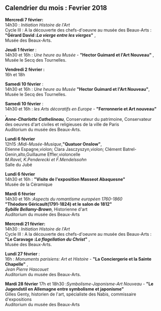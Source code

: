 ## Calendrier du mois : Fevrier 2018

**Mercredi 7 février:**  
14h30  : _Initiation Histoire de l'Art_   
 Cycle III : A la découverte des chefs-d'oeuvre au musée des Beaux-Arts :  
**"Gérard David :_La vierge entre les vierges_"** ,  
Musée des Beaux-Arts. 

**Jeudi 1 février** :  
14h30 et 16h : _Une heure au Musée_ - **"Hector Guimard et l'Art Nouveau"** ,  
Musée le Secq des Tournelles.  

**Vendredi 2 février :**  
16h et 18h

**Samedi 10 février** :  
14h30 et 16h : _Une heure au Musée_ **"Hector Guimard et l'Art Nouveau"**,  
Musée le Secq des Tournelles.  

**Samedi 10 février** :  
14h30 et 16h : _les Arts décoratifs en Europe_  -  **"Ferronnerie et Art nouveau"** ,  
_**Anne-Charlotte Cathelineau**_, Conservateur du patrimoine, Conservateur des oeuvres d'art civiles et religieuses de la ville de Paris  
Auditorium du musée des Beaux-Arts.   

**Lundi 6 février**  
12h15 :_Midi-Musée-Musique_,**"Quatuor Onslow"**,  
Etienne Espagne,violon; Clara Jasczyszyn,violon; Clément Batrel-Genin,alto,Guillaume Effler,violoncelle  
_M.Ravel, K.Penderecki et F.Mendelssohn_  
Salle du Jubé

**Lundi 6 février**  
14h30 et 16h : **"Visite de l'exposition Masseot Abaquesne"**  
Musée de la Céramique

**Mardi 6 février**  
14h30 et 16h :_Aspects du romantisme européen 1760-1860_   
 **"Théodore Géricault(1791-1824) et le salon de 1812"**  
_**Sybille Bellamy-Brown**_, Historienne d'art  
Auditorium du musée des Beaux-Arts  
  
**Mercredi 21 février:**  
14h30  : _Initiation Histoire de l'Art_   
 Cycle III : A la découverte des chefs-d'oeuvre au musée des Beaux-Arts :  
**"Le Caravage :_La flagellation du Christ_"** ,  
Musée des Beaux-Arts. 
  
  
**Lundi 27 février** :  
16h : _Monuments parisiens: Art et Histoire_  -  **"La Conciergerie et la Sainte Chapelle"** ,  
_Jean Pierre Hascouet_  
Auditorium du musée des Beaux-Arts.

**Mardi 28 février**
17h et 18h30 :_Symbolisme-Japonisme-Art Nouveau_ - **"Le Jugendstil en Allemagne entre symbolisme et japonisme"**  
Gilles Genty, historien de l'art, spécialiste des Nabis, commissaire d'expositions  
Auditorium du musée des Beaux-Arts
